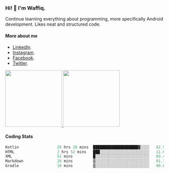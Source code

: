 ### Hi! 👋 I'm Waffiq.

Continue learning everything about programming, more specifically Android development. Likes neat and structured code.

#### More about me 
- [LinkedIn](https://www.linkedin.com/in/waffiqaziz/).
- [Instagram](https://www.instagram.com/waffiqaziz/).
- [Facebook](https://web.facebook.com/WaffiqAziz/).
- [Twitter](https://twitter.com/AzizWaffiq).

<p align="left">
<a href="https://github.com/waffiqaziz">
  <img height="180em" src="https://github-readme-stats-eight-theta.vercel.app/api?username=waffiqaziz&show_icons=true&theme=algolia&include_all_commits=true&count_private=true"/>
  <img height="180em" src="https://github-readme-stats-eight-theta.vercel.app/api/top-langs/?username=waffiqaziz&layout=compact&langs_count=8&theme=algolia"/>
</a>
</p>

#### Coding Stats
<!--START_SECTION:waka-->

```rust
Kotlin                 20 hrs 28 mins  ████████████████████▓░░░░   82.51 %
HTML                   2 hrs 52 mins   ███░░░░░░░░░░░░░░░░░░░░░░   11.61 %
XML                    51 mins         █░░░░░░░░░░░░░░░░░░░░░░░░   03.43 %
Markdown               20 mins         ▒░░░░░░░░░░░░░░░░░░░░░░░░   01.37 %
Gradle                 10 mins         ▒░░░░░░░░░░░░░░░░░░░░░░░░   00.67 %
```

<!--END_SECTION:waka-->
